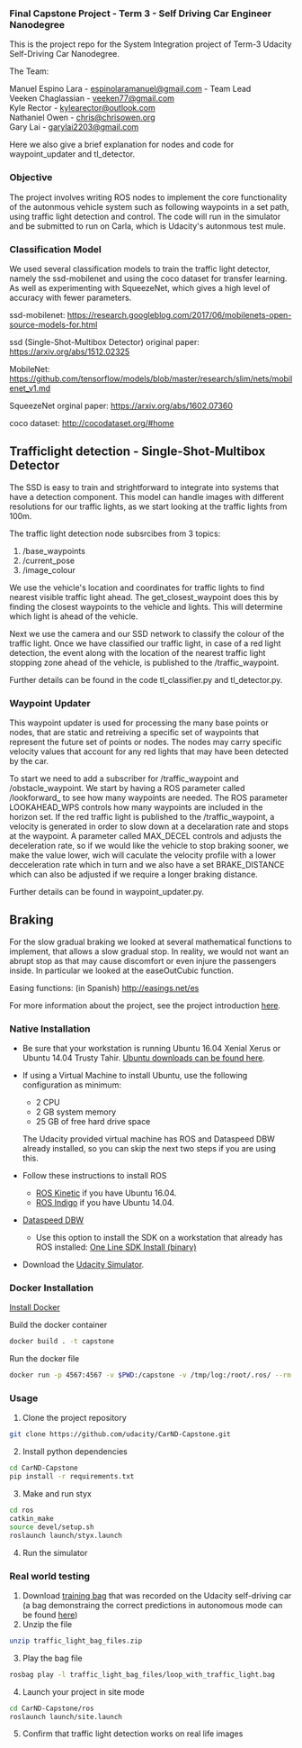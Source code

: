 
### Final Capstone Project - Term 3 - Self Driving Car Engineer Nanodegree

This is the project repo for the System Integration project of Term-3 Udacity Self-Driving Car Nanodegree.

The Team:

Manuel Espino Lara - espinolaramanuel@gmail.com - Team Lead <br />
Veeken Chaglassian - veeken77@gmail.com  <br />
Kyle Rector - kylearector@outlook.com  <br />
Nathaniel Owen - chris@chrisowen.org  <br />
Gary Lai - garylai2203@gmail.com  <br />


Here we also give a brief explanation for nodes and code for waypoint_updater and tl_detector.




### Objective

The project involves writing ROS nodes to implement the core functionality of the autonmous vehicle system such as following waypoints in a set path, using traffic light detection and control. The code will run in the simulator and be submitted to run on Carla, which is Udacity's autonmous test mule.


### Classification Model 

We used several classification models to train the traffic light detector, namely the ssd-mobilenet and using the coco dataset for transfer learning. As well as experimenting with SqueezeNet, which gives a high level of accuracy with fewer parameters. 



ssd-mobilenet:
https://research.googleblog.com/2017/06/mobilenets-open-source-models-for.html

ssd (Single-Shot-Multibox Detector) original paper:
https://arxiv.org/abs/1512.02325

MobileNet:
https://github.com/tensorflow/models/blob/master/research/slim/nets/mobilenet_v1.md

SqueezeNet orginal paper:
https://arxiv.org/abs/1602.07360

coco dataset:
http://cocodataset.org/#home


## Trafficlight detection - Single-Shot-Multibox Detector

The SSD is easy to train and strightforward to integrate into systems that have a detection component. This model can handle images with different resolutions for our traffic lights, as we start looking at the traffic lights from 100m. 

The traffic light detection node subsrcibes from 3 topics:
1. /base_waypoints
2. /current_pose
3. /image_colour

We use the vehicle's location and coordinates for traffic lights to find nearest visible traffic light ahead. The get_closest_waypoint does this by finding the closest waypoints to the vehicle and lights. This will determine which light is ahead of the vehicle.

Next we use the camera and our SSD network to classify the colour of the traffic light. Once we have classified our traffic light, in case of a red light detection, the event along with the location of the nearest traffic light stopping zone ahead of the vehicle, is published to the /traffic_waypoint.

Further details can be found in the code tl_classifier.py and tl_detector.py.

### Waypoint Updater


This waypoint updater is used for processing the many base points or nodes, that are static and retreiving a specific set of waypoints that represent the future set of points or nodes. The nodes may carry specific velocity values that account for any red lights that may have been detected by the car.

To start we need to add a subscriber for /traffic_waypoint and /obstacle_waypoint. We start by having a ROS parameter called /lookforward_ to see how many waypoints are needed. The ROS parameter LOOKAHEAD_WPS controls how many waypoints are included in the horizon set. If the red traffic light is published to the /traffic_waypoint, a velocity is generated in order to slow down at a decelaration rate and stops at the waypoint. A parameter called MAX_DECEL controls and adjusts the deceleration rate, so if we would like the vehicle to stop braking sooner, we make the value lower, wich will caculate the velocity profile with a lower decceleration rate which in turn and we also have a set BRAKE_DISTANCE which can also be adjusted if we require a longer braking distance. 


Further details can be found in waypoint_updater.py.

## Braking

For the slow gradual braking we looked at several mathematical functions to implement, that allows a slow gradual stop. In reality, we would not want an abrupt stop as that may cause discomfort or even injure the passengers inside. In particular we looked at the easeOutCubic function.

Easing functions: (in Spanish)
http://easings.net/es










For more information about the project, see the project introduction [here](https://classroom.udacity.com/nanodegrees/nd013/parts/6047fe34-d93c-4f50-8336-b70ef10cb4b2/modules/e1a23b06-329a-4684-a717-ad476f0d8dff/lessons/462c933d-9f24-42d3-8bdc-a08a5fc866e4/concepts/5ab4b122-83e6-436d-850f-9f4d26627fd9).

### Native Installation

* Be sure that your workstation is running Ubuntu 16.04 Xenial Xerus or Ubuntu 14.04 Trusty Tahir. [Ubuntu downloads can be found here](https://www.ubuntu.com/download/desktop).
* If using a Virtual Machine to install Ubuntu, use the following configuration as minimum:
  * 2 CPU
  * 2 GB system memory
  * 25 GB of free hard drive space

  The Udacity provided virtual machine has ROS and Dataspeed DBW already installed, so you can skip the next two steps if you are using this.

* Follow these instructions to install ROS
  * [ROS Kinetic](http://wiki.ros.org/kinetic/Installation/Ubuntu) if you have Ubuntu 16.04.
  * [ROS Indigo](http://wiki.ros.org/indigo/Installation/Ubuntu) if you have Ubuntu 14.04.
* [Dataspeed DBW](https://bitbucket.org/DataspeedInc/dbw_mkz_ros)
  * Use this option to install the SDK on a workstation that already has ROS installed: [One Line SDK Install (binary)](https://bitbucket.org/DataspeedInc/dbw_mkz_ros/src/81e63fcc335d7b64139d7482017d6a97b405e250/ROS_SETUP.md?fileviewer=file-view-default)
* Download the [Udacity Simulator](https://github.com/udacity/CarND-Capstone/releases).

### Docker Installation
[Install Docker](https://docs.docker.com/engine/installation/)

Build the docker container
```bash
docker build . -t capstone
```

Run the docker file
```bash
docker run -p 4567:4567 -v $PWD:/capstone -v /tmp/log:/root/.ros/ --rm -it capstone
```

### Usage

1. Clone the project repository
```bash
git clone https://github.com/udacity/CarND-Capstone.git
```

2. Install python dependencies
```bash
cd CarND-Capstone
pip install -r requirements.txt
```
3. Make and run styx
```bash
cd ros
catkin_make
source devel/setup.sh
roslaunch launch/styx.launch
```
4. Run the simulator

### Real world testing
1. Download [training bag](https://drive.google.com/file/d/0B2_h37bMVw3iYkdJTlRSUlJIamM/view?usp=sharing) that was recorded on the Udacity self-driving car (a bag demonstraing the correct predictions in autonomous mode can be found [here](https://drive.google.com/open?id=0B2_h37bMVw3iT0ZEdlF4N01QbHc))
2. Unzip the file
```bash
unzip traffic_light_bag_files.zip
```
3. Play the bag file
```bash
rosbag play -l traffic_light_bag_files/loop_with_traffic_light.bag
```
4. Launch your project in site mode
```bash
cd CarND-Capstone/ros
roslaunch launch/site.launch
```
5. Confirm that traffic light detection works on real life images
